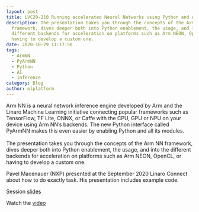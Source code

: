 ```yaml
---
layout: post
title: LVC20-210 Running accelerated Neural Networks using Python and ArmNN
description: The presentation takes you through the concepts of the Arm NN
  framework, dives deeper both into Python enablement, the usage, and into the
  different backends for acceleration on platforms such as Arm NEON, OpenCL, or
  having to develop a custom one.
date: 2020-10-29 11:17:50
tags:
  - ArmNN
  - PyArmNN
  - Python
  - AI
  - inference
category: Blog
author: mlplatform
---
```

Arm NN is a neural network inference engine developed by Arm and the Linaro Machine Learning initiative connecting popular frameworks such as TensorFlow, TF Lite, ONNX, or Caffe with the CPU, GPU or NPU on your device using Arm NN’s backends. The new Python interface called PyArmNN makes this even easier by enabling Python and all its modules.\
\
The presentation takes you through the concepts of the Arm NN framework, dives deeper both into Python enablement, the usage, and into the different backends for acceleration on platforms such as Arm NEON, OpenCL, or having to develop a custom one.

Pavel Macenauer (NXP) presented at the September 2020 Linaro Connect about how to do exactly task. His presentation includes example code.

Session [slides](https://static.linaro.org/connect/lvc20/presentations/LVC20-210-0.pdf) 

Watch the [video](https://static.linaro.org/connect/lvc20/videos/lvc20-210.mp4)